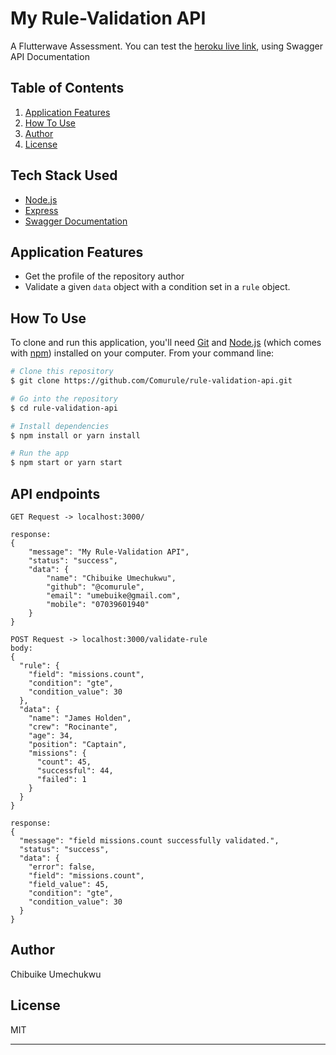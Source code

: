# My Rule-Validation API
A Flutterwave Assessment. You can test the [heroku live link](https://comurule-flwsoln.herokuapp.com/api-docs/), using Swagger API Documentation 

## Table of Contents
1. <a href="#application-features">Application Features</a>
2. <a href="#how-to-use">How To Use</a>
3. <a href="#author">Author</a>
4. <a href="#license">License</a>

## Tech Stack Used

- [Node.js](https://nodejs.org/)
- [Express](https://expressjs.com/)
- [Swagger Documentation](https://swagger.io/)


## Application Features

*  Get the profile of the repository author
*  Validate a given `data` object with a condition set in a `rule` object.


## How To Use

To clone and run this application, you'll need [Git](https://git-scm.com) and [Node.js](https://nodejs.org/en/download/) (which comes with [npm](http://npmjs.com)) installed on your computer. From your command line:

```bash
# Clone this repository
$ git clone https://github.com/Comurule/rule-validation-api.git

# Go into the repository
$ cd rule-validation-api

# Install dependencies
$ npm install or yarn install

# Run the app
$ npm start or yarn start
```

## API endpoints
```
GET Request -> localhost:3000/

response:
{
    "message": "My Rule-Validation API",
    "status": "success",
    "data": {
        "name": "Chibuike Umechukwu",
        "github": "@comurule",
        "email": "umebuike@gmail.com",
        "mobile": "07039601940"
    }
}

POST Request -> localhost:3000/validate-rule
body:
{
  "rule": {
    "field": "missions.count",
    "condition": "gte",
    "condition_value": 30
  },
  "data": {
    "name": "James Holden",
    "crew": "Rocinante",
    "age": 34,
    "position": "Captain",
    "missions": {
      "count": 45,
      "successful": 44,
      "failed": 1
    }
  }
}

response:
{
  "message": "field missions.count successfully validated.",
  "status": "success",
  "data": {
    "error": false,
    "field": "missions.count",
    "field_value": 45,
    "condition": "gte",
    "condition_value": 30
  }
}

```
## Author

Chibuike Umechukwu

## License

MIT

---

